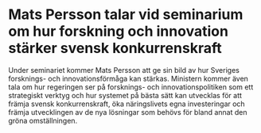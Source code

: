 # Mats Persson talar vid seminarium om hur forskning och innovation stärker svensk konkurrenskraft

Under seminariet kommer Mats Persson att ge sin bild av hur Sveriges forsknings- och innovationsförmåga kan stärkas. Ministern kommer även tala om hur regeringen ser på forsknings- och innovationspolitiken som ett strategiskt verktyg och hur systemet på bästa sätt kan utvecklas för att främja svensk konkurrenskraft, öka näringslivets egna investeringar och främja utvecklingen av de nya lösningar som behövs för bland annat den gröna omställningen.
